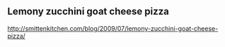 ## Lemony zucchini goat cheese pizza

http://smittenkitchen.com/blog/2009/07/lemony-zucchini-goat-cheese-pizza/
